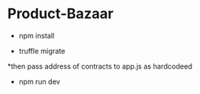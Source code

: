# Product-Bazaar

* npm install

* truffle migrate

*then pass address of contracts  to app.js as hardcodeed

* npm run dev
